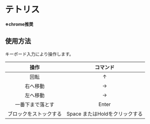 # テトリス

**※chrome推奨**

## 使用方法

キーボード入力により操作します。

|操作|コマンド|
|:-:|:-:|
|回転|↑|
|右へ移動|→|
|左へ移動|→|
|一番下まで落とす|Enter|
|ブロックをストックする|Space またはHoldをクリックする|
